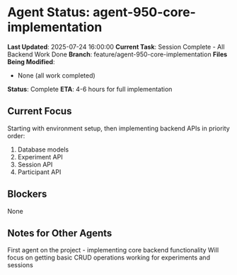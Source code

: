 # Agent Status: agent-950-core-implementation

**Last Updated**: 2025-07-24 16:00:00
**Current Task**: Session Complete - All Backend Work Done
**Branch**: feature/agent-950-core-implementation
**Files Being Modified**:
- None (all work completed)


**Status**: Complete
**ETA**: 4-6 hours for full implementation

## Current Focus
Starting with environment setup, then implementing backend APIs in priority order:
1. Database models
2. Experiment API
3. Session API
4. Participant API

## Blockers
None

## Notes for Other Agents
First agent on the project - implementing core backend functionality
Will focus on getting basic CRUD operations working for experiments and sessions